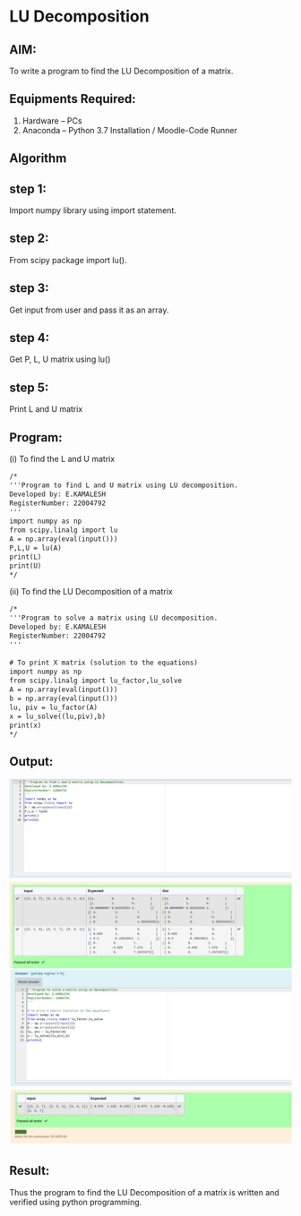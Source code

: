 # LU Decomposition 

## AIM:
To write a program to find the LU Decomposition of a matrix.

## Equipments Required:
1. Hardware – PCs
2. Anaconda – Python 3.7 Installation / Moodle-Code Runner

## Algorithm
## step 1:
Import numpy library using import statement.
## step 2:
From scipy package import lu().
## step 3:
Get input from user and pass it as an array.
## step 4:
Get P, L, U matrix using lu()
## step 5:
Print L and U matrix

## Program:
(i) To find the L and U matrix
```
/*
'''Program to find L and U matrix using LU decomposition.
Developed by: E.KAMALESH
RegisterNumber: 22004792
'''
import numpy as np
from scipy.linalg import lu
A = np.array(eval(input()))
P,L,U = lu(A)
print(L)
print(U)
*/
```
(ii) To find the LU Decomposition of a matrix
```
/*
'''Program to solve a matrix using LU decomposition.
Developed by: E.KAMALESH
RegisterNumber: 22004792
'''

# To print X matrix (solution to the equations)
import numpy as np
from scipy.linalg import lu_factor,lu_solve
A = np.array(eval(input()))
b = np.array(eval(input()))
lu, piv = lu_factor(A)
x = lu_solve((lu,piv),b)
print(x)
*/
```

## Output:
![lu decomposition](Screenshot%20from%202023-01-25%2000-31-52.png)
![](Screenshot%20from%202023-01-25%2000-32-15.png)

## Result:
Thus the program to find the LU Decomposition of a matrix is written and verified using python programming.

